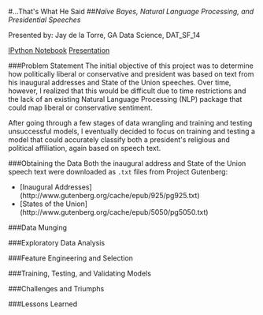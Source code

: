 #...That's What He Said
##<i>Naïve Bayes, Natural Language Processing, and Presidential Speeches</i>

Presented by: Jay de la Torre, GA Data Science, DAT_SF_14

[IPython Notebook](https://github.com/justindelatorre/data_science/blob/master/hw_justindelatorre/final_project/final/experimental.ipynb)
[Presentation](https://docs.google.com/presentation/d/1hqCxSM7eK4TrvJif3Q3HnzlUz_logggklqWhUgO0lkc/present?slide=id.p)

###Problem Statement
The initial objective of this project was to determine how politically liberal or conservative and president was based on text from his inaugural addresses and State of the Union speeches. Over time, however, I realized that this would be difficult due to time restrictions and the lack of an existing Natural Language Processing (NLP) package that could map liberal or conservative sentiment.

After going through a few stages of data wrangling and training and testing unsuccessful models, I eventually decided to focus on training and testing a model that could accurately classify both a president's religious and political affiliation, again based on speech text.

###Obtaining the Data
Both the inaugural address and State of the Union speech text were downloaded as <code>.txt</code> files from Project Gutenberg:
<ul>
<li>[Inaugural Addresses](http://www.gutenberg.org/cache/epub/925/pg925.txt)</li>
<li>[States of the Union](http://www.gutenberg.org/cache/epub/5050/pg5050.txt)</li>
</ul>

###Data Munging

###Exploratory Data Analysis

###Feature Engineering and Selection

###Training, Testing, and Validating Models

###Challenges and Triumphs

###Lessons Learned
